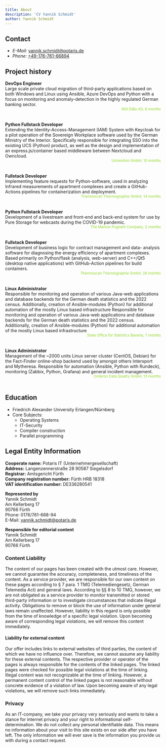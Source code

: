 ```yaml
---
title: About
description: 'CV Yannik Schmidt'
author: Yannik Schmidt
---
```

<style>.toc{ display: none } .header{ display: none !important }
sup{
    float: right;
    color: #8fd526;
    top: 0.5em;
}
p{
    text-align: unset;
}
</style>

## Contact

* _E-Mail:_ [yannik.schmidt@potaris.de](mailto:yannik.schmidt@potaris.de)
* _Phone:_ [+49-176-761-66894](tel:+4917676166894)

## Project history

**DevOps Engineer**<br>
Large scale private cloud migration of third-party applications based on
both Windows and Linux using Ansible, Azure DevOps and Python with a
focus on monitoring and anomaly-detection in the highly regulated
German banking sector.
<br><sup>ING DiBa AG, 6 months</sup><br><br>

**Python Fullstack Developer**<br>
Extending the Identity-Access-Management (IAM) System with Keycloak
for a pilot operation of the Sovereign Workplace software used by the
German Ministry of the Interior. Specifically responsible for integrating
SSO into the existing UCS (Python) product, as well as the design and
implementation of an express.js/container based middleware between
Nextcloud and Owncloud.
<br><sup>Univention GmbH, 10 months</sup><br><br>

**Fullstack Developer**<br>
Implementing feature requests for Python-software, used in analyzing
Infrared measurements of apartment complexes and create a GitHub-
Actions pipelines for containerization and deployment.
<br><sup>Thermoscan Thermographie GmbH, 14 months</sup><br><br>

**Python Fullstack Developer**<br>
Development of a livestream and front-end and back-end system for use by Pure Storage for webcasts during the COVID-19 pandemic.
<br><sup>The Marlow Pugnetti Company, 2 months</sup><br><br>

**Fullstack Developer**<br>
Development of business logic for contract management and data-
analysis software for diagnosing the energy efficiency of apartment
complexes. Based primarily on Python/flask (analysis, web-server) and
C++/Qt5 (desktop native applications) with GitHub-Action pipelines for build containers.
<br><sup>Thermoscan Thermographie GmbH, 26 months</sup><br><br>

**Linux Administrator**<br>
Responsible for monitoring and operation of various Java-web
applications and database backends for the German death statistics and
the 2022 census. Additionally, creation of Ansible-modules (Python) for
additional automation of the mostly Linux based infrastructure Responsible for monitoring and operation of various Java-web applications and database backends for the German death statistics and
the 2022 census. Additionally, creation of Ansible-modules (Python) for
additional automation of the mostly Linux based infrastructure
<br><sup>State Office for Statistics Bavaria, 7 months</sup><br><br>

**Linux Administrator**<br>
Management of the ~2000 units Linux server cluster (CentOS, Debian)
for the Fact-Finder online-shop backend used by amongst others
Intersport and Mytheresa. Responsible for automation (Ansible, Python
with Rundeck), monitoring (Zabbix, Python, Grafana) and general
incident management.
<br><sup>Omikron Data Quality GmbH, 13 months</sup><br><br>

## Education

* Friedrich Alexander University Erlangen/Nürnberg
* Core Subjects:
    * Operating Systems
    * IT-Security
    * Compiler construction
    * Parallel programming

## Legal Entity Information

**Cooperate name:** Potaris IT (Unternehmergesellschaft)<br>
**Address:** Langenzennerstraße 28 90587 Siegelsdorf<br>
**Registrar:** Amtsgericht Fürth<br>
**Company registration number:** Fürth HRB 18318<br>
**VAT identification number:** DE336280541

**Represented by**<br>
Yannik Schmidt<br>
Am Kellerberg 17<br>
90766 Fürth<br>
Phone: 0176/761-668-94<br>
E-Mail: yannik.schmidt@potaris.de

**Responsible for editorial content**<br>
Yannik Schmidt<br>
Am Kellerberg 17<br>
90766 Fürth<br>

### Content Liability
The content of our pages has been created with the utmost care. However, we cannot guarantee the accuracy, completeness, and timeliness of the content. As a service provider, we are responsible for our own content on these pages according to § 7 para. 1 TMG (Telemediengesetz, German Telemedia Act) and general laws. According to §§ 8 to 10 TMG, however, we are not obligated as a service provider to monitor transmitted or stored third-party information or to investigate circumstances that indicate illegal activity. Obligations to remove or block the use of information under general laws remain unaffected. However, liability in this regard is only possible from the time of knowledge of a specific legal violation. Upon becoming aware of corresponding legal violations, we will remove this content immediately.

#### Liability for external content
Our offer includes links to external websites of third parties, the content of which we have no influence over. Therefore, we cannot assume any liability for these external contents. The respective provider or operator of the pages is always responsible for the contents of the linked pages. The linked pages were checked for possible legal violations at the time of linking. Illegal content was not recognizable at the time of linking. However, a permanent content control of the linked pages is not reasonable without concrete evidence of a violation of law. Upon becoming aware of any legal violations, we will remove such links immediately.

### Privacy
As an IT-company, we take your privacy very seriously and wants to take a stance for internet privacy and your right to informational self-determination. We do not collect any personal identifiable data. This means no information about your visit to this site exists on our side after you have left. The only information we will ever save is the information you provide us with during a contact request.
